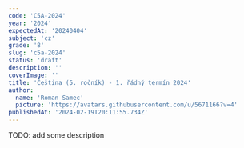 ```yaml
---
code: 'C5A-2024'
year: '2024'
expectedAt: '20240404'
subject: 'cz'
grade: '8'
slug: 'c5a-2024'
status: 'draft'
description: ''
coverImage: ''
title: 'Čeština (5. ročník) - 1. řádný termín 2024'
author:
  name: 'Roman Samec'
  picture: 'https://avatars.githubusercontent.com/u/5671166?v=4'
publishedAt: '2024-02-19T20:11:55.734Z'
---
```


TODO: add some description